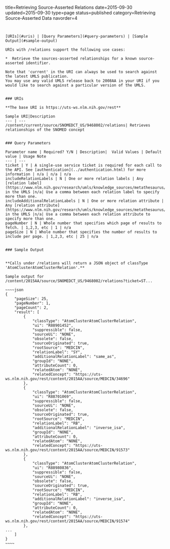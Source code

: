 title=Retrieving Source-Asserted Relations
date=2015-09-30
updated=2015-09-30
type=page
status=published
category=Retrieving Source-Asserted Data
navorder=4
~~~~~~


[URIs](#uris) | [Query Parameters](#query-parameters) | [Sample Output](#sample-output)

URIs with /relations support the following use cases:

*  Retrieve the sources-asserted relationships for a known source-asserted identifier.

Note that 'current' in the URI can always be used to search against the latest UMLS publication.
You may use any valid UMLS release back to 2008AA in your URI if you would like to search against a particular version of the UMLS.


### URIs

**The base URI is https://uts-ws.nlm.nih.gov/rest**

Sample URI|Description
--- | ---
/content/current/source/SNOMEDCT_US/9468002/relations| Retrieves relationships of the SNOMED concept


### Query Parameters

Parameter name | Required? Y/N | Description|  Valid Values | Default value | Usage Note
--- | ---
ticket | Y | A single-use service ticket is required for each call to the API. See [authentication](../authentication.html) for more information | n/a | n/a | n/a
includeRelationLabels | N | One or more relation labels | Any [relation label](https://www.nlm.nih.gov/research/umls/knowledge_sources/metathesaurus/release/abbreviations.html#mrdoc_REL) in the UMLS |n/a| Use a comma between each relation label to specify more than one.
includeAdditionalRelationLabels | N | One or more relation attribute | Any [relation attribute](https://www.nlm.nih.gov/research/umls/knowledge_sources/metathesaurus/release/abbreviations.html#mrdoc_RELA) in the UMLS |n/a| Use a comma between each relation attribute to specify more than one.
pageNumber | N | Whole number that specifies which page of results to fetch. | 1,2,3, etc | 1 | n/a
pageSize | N | Whole number that specifies the number of results to include per page. | 1,2,3, etc | 25 | n/a


### Sample Output


**Calls under /relations will return a JSON object of classType 'AtomClusterAtomClusterRelation'.**

Sample output for /content/2015AA/source/SNOMEDCT_US/9468002/relations?ticket=ST...

~~~~json
{
    "pageSize": 25,
    "pageNumber": 1,
    "pageCount": 2,
    "result": [
        {
            "classType": "AtomClusterAtomClusterRelation",
            "ui": "R88901452",
            "suppressible": false,
            "sourceUi": "NONE",
            "obsolete": false,
            "sourceOriginated": true,
            "rootSource": "MEDCIN",
            "relationLabel": "SY",
            "additionalRelationLabel": "same_as",
            "groupId": "NONE",
            "attributeCount": 0,
            "relatedAtom": "NONE",
            "relatedConcept": "https://uts-ws.nlm.nih.gov/rest/content/2015AA/source/MEDCIN/34696"
        },
        {
            "classType": "AtomClusterAtomClusterRelation",
            "ui": "R88701069",
            "suppressible": false,
            "sourceUi": "NONE",
            "obsolete": false,
            "sourceOriginated": true,
            "rootSource": "MEDCIN",
            "relationLabel": "RB",
            "additionalRelationLabel": "inverse_isa",
            "groupId": "NONE",
            "attributeCount": 0,
            "relatedAtom": "NONE",
            "relatedConcept": "https://uts-ws.nlm.nih.gov/rest/content/2015AA/source/MEDCIN/91573"
        },
        {
            "classType": "AtomClusterAtomClusterRelation",
            "ui": "R88980836",
            "suppressible": false,
            "sourceUi": "NONE",
            "obsolete": false,
            "sourceOriginated": true,
            "rootSource": "MEDCIN",
            "relationLabel": "RB",
            "additionalRelationLabel": "inverse_isa",
            "groupId": "NONE",
            "attributeCount": 0,
            "relatedAtom": "NONE",
            "relatedConcept": "https://uts-ws.nlm.nih.gov/rest/content/2015AA/source/MEDCIN/91574"
        },
...
    ]
}
~~~~

